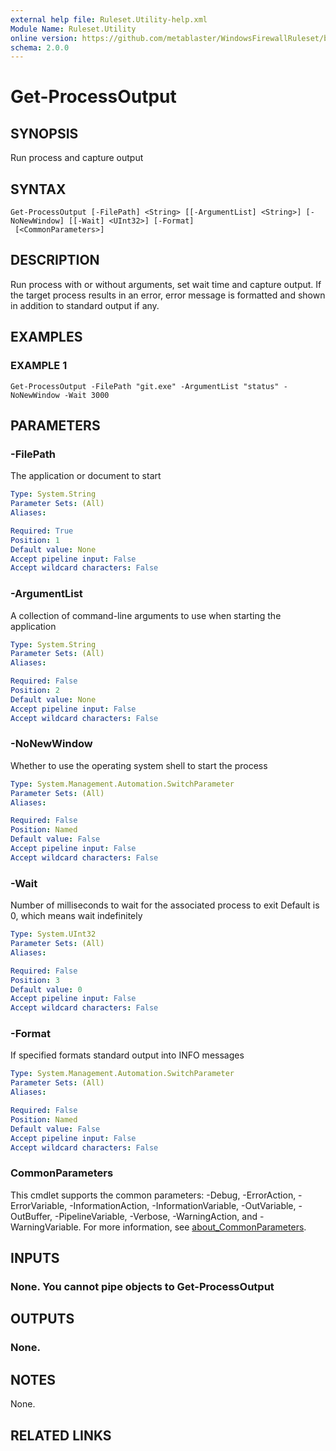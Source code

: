 ```yaml
---
external help file: Ruleset.Utility-help.xml
Module Name: Ruleset.Utility
online version: https://github.com/metablaster/WindowsFirewallRuleset/blob/master/Modules/Ruleset.Utility/Help/en-US/Get-ProcessOutput.md
schema: 2.0.0
---
```


# Get-ProcessOutput

## SYNOPSIS

Run process and capture output

## SYNTAX

```none
Get-ProcessOutput [-FilePath] <String> [[-ArgumentList] <String>] [-NoNewWindow] [[-Wait] <UInt32>] [-Format]
 [<CommonParameters>]
```

## DESCRIPTION

Run process with or without arguments, set wait time and capture output.
If the target process results in an error, error message is formatted and shown in addition
to standard output if any.

## EXAMPLES

### EXAMPLE 1

```none
Get-ProcessOutput -FilePath "git.exe" -ArgumentList "status" -NoNewWindow -Wait 3000
```

## PARAMETERS

### -FilePath

The application or document to start

```yaml
Type: System.String
Parameter Sets: (All)
Aliases:

Required: True
Position: 1
Default value: None
Accept pipeline input: False
Accept wildcard characters: False
```

### -ArgumentList

A collection of command-line arguments to use when starting the application

```yaml
Type: System.String
Parameter Sets: (All)
Aliases:

Required: False
Position: 2
Default value: None
Accept pipeline input: False
Accept wildcard characters: False
```

### -NoNewWindow

Whether to use the operating system shell to start the process

```yaml
Type: System.Management.Automation.SwitchParameter
Parameter Sets: (All)
Aliases:

Required: False
Position: Named
Default value: False
Accept pipeline input: False
Accept wildcard characters: False
```

### -Wait

Number of milliseconds to wait for the associated process to exit
Default is 0, which means wait indefinitely

```yaml
Type: System.UInt32
Parameter Sets: (All)
Aliases:

Required: False
Position: 3
Default value: 0
Accept pipeline input: False
Accept wildcard characters: False
```

### -Format

If specified formats standard output into INFO messages

```yaml
Type: System.Management.Automation.SwitchParameter
Parameter Sets: (All)
Aliases:

Required: False
Position: Named
Default value: False
Accept pipeline input: False
Accept wildcard characters: False
```

### CommonParameters

This cmdlet supports the common parameters: -Debug, -ErrorAction, -ErrorVariable, -InformationAction, -InformationVariable, -OutVariable, -OutBuffer, -PipelineVariable, -Verbose, -WarningAction, and -WarningVariable. For more information, see [about_CommonParameters](http://go.microsoft.com/fwlink/?LinkID=113216).

## INPUTS

### None. You cannot pipe objects to Get-ProcessOutput

## OUTPUTS

### None.

## NOTES

None.

## RELATED LINKS
